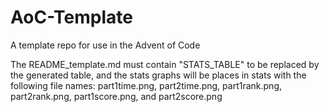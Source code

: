 # AoC-Template
A template repo for use in the Advent of Code

The README_template.md must contain "STATS_TABLE" to be replaced by the generated table, and the stats graphs will be places in stats with the following file names: part1time.png, part2time.png, part1rank.png, part2rank.png, part1score.png, and part2score.png